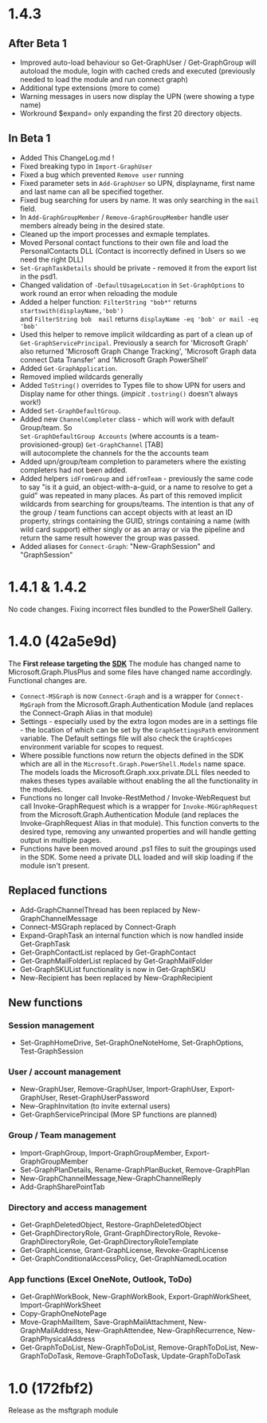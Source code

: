 # 1.4.3
## After Beta 1
* Improved auto-load behaviour so Get-GraphUser / Get-GraphGroup will autoload the module, login with cached creds and executed (previously needed to load the module and run connect graph)
* Additional type extensions (more to come)
* Warning messages in users now display the UPN (were showing a type name)
* Workround $expand= only expanding the first 20 directory objects. 
## In Beta 1
* Added This ChangeLog.md !
* Fixed breaking typo in `Import-GraphUser`
* Fixed a bug which prevented `Remove user` running
* Fixed parameter sets in `Add-GraphUser` so UPN, displayname, first name and last name can all be specified together. 
* Fixed bug searching for users by name. It was only searching in the `mail` field. 
* In `Add-GraphGroupMember` / `Remove-GraphGroupMember` handle user members already being in the desired state.
* Cleaned up the import processes and exmaple templates.
* Moved Personal contact functions to their own file and load the PersonalContacts DLL (Contact is incorrectly defined in Users so we need the right DLL)
* `Set-GraphTaskDetails` should be private - removed it from the export list in the psd1.
* Changed validation of `-DefaultUsageLocation` in `Set-GraphOptions` to work round an error when reloading the module
* Added a helper function:  `FilterString "bob*"` returns `startswith(displayName,'bob')`  
     and `FilterString bob  mail` returns  `displayName -eq 'bob' or mail -eq 'bob' `
* Used this helper to remove implicit wildcarding as part of a clean up of `Get-GraphServicePrincipal`. Previously a search for 'Microsoft Graph' also returned 
'Microsoft Graph Change Tracking', 'Microsoft Graph data connect Data Transfer' and 'Microsoft Graph PowerShell'
* Added `Get-GraphApplication`.
* Removed implied wildcards generally
* Added `ToString()` overrides to Types file to show UPN for users and Display name for other things. (_impicit_ `.tostring()` doesn't always work!) 
* Added `Set-GraphDefaultGroup`.
* Added new `ChannelCompleter` class - which will work with default Group/team. So    
    `Set-GraphDefaultGroup Accounts`   (where accounts is a team-provisioned-group)
    `Get-GraphChannel`  \[TAB\]   
    will autocomplete the channels for the the accounts team 
* Added upn/group/team completion to parameters where the existing completers had not been added.  
* Added helpers `idFromGroup` and `idfromTeam` - previously the same code to say "is it a guid, an object-with-a-guid, or a name to resolve to get a guid" was repeated in many places. As part of this removed implicit wildcards from searching for groups/teams. The intention is that any of the group / team functions can accept objects with at least an ID property, strings containing the GUID, strings containing a name (with wild card support) either singly or as an array or via the pipeline and return the same result however the group was passed.
* Added aliases for `Connect-Graph`: "New-GraphSession" and "GraphSession"

# 1.4.1 & 1.4.2
No code changes. Fixing incorrect files bundled to the PowerShell Gallery. 

# 1.4.0  (42a5e9d)

The **First release targeting the [SDK](https://github.com/microsoftgraph/msgraph-sdk-powershell)**
The module has changed name to Microsoft.Graph.PlusPlus and some files have changed name accordingly. Functional changes are. 
* `Connect-MSGraph` is now `Connect-Graph` and is a wrapper for `Connect-MgGraph` from the Microsoft.Graph.Authentication Module (and replaces the Connect-Graph Alias in that module)
* Settings - especially used by the extra logon modes are in a settings file - the location of which can be set by the `GraphSettingsPath` environment variable. The Default settings file will also check the `GraphScopes` environment variable for scopes to request. 
* Where possible functions now return the objects defined in the SDK which are all in the `Microsoft.Graph.PowerShell.Models` name space. The models loads the Microsoft.Graph.xxx.private.DLL files needed to makes theses types available without enabling the all the functionality in the modules.  
* Functions no longer call Invoke-RestMethod / Invoke-WebRequest but call Invoke-GraphRequest which is a wrapper for `Invoke-MGGraphRequest` from the Microsoft.Graph.Authentication Module (and replaces the Invoke-GraphRequest Alias in that module). This function converts to the desired type, removing any unwanted properties and will handle getting output in multiple pages. 
* Functions have been moved around .ps1 files to suit the groupings used in the SDK. Some need a private DLL loaded and will skip loading if the module isn't present.  

## Replaced functions
* Add-GraphChannelThread has been replaced by New-GraphChannelMessage
* Connect-MSGraph  replaced by Connect-Graph
* Expand-GraphTask an internal function which is now handled inside Get-GraphTask
* Get-GraphContactList replaced by Get-GraphContact
* Get-GraphMailFolderList replaced by Get-GraphMailFolder
* Get-GraphSKUList functionality is now in Get-GraphSKU
* New-Recipient    has been replaced by New-GraphRecipient

## New functions 
### Session management
* Set-GraphHomeDrive, Set-GraphOneNoteHome, Set-GraphOptions, Test-GraphSession

### User / account management
* New-GraphUser, Remove-GraphUser, Import-GraphUser,  Export-GraphUser, Reset-GraphUserPassword
* New-GraphInvitation (to invite external users)
* Get-GraphServicePrincipal (More SP functions are planned)

### Group / Team management
* Import-GraphGroup, Import-GraphGroupMember,  Export-GraphGroupMember 
* Set-GraphPlanDetails, Rename-GraphPlanBucket, Remove-GraphPlan
* New-GraphChannelMessage,New-GraphChannelReply
* Add-GraphSharePointTab

### Directory and access management
* Get-GraphDeletedObject, Restore-GraphDeletedObject
* Get-GraphDirectoryRole, Grant-GraphDirectoryRole, Revoke-GraphDirectoryRole, Get-GraphDirectoryRoleTemplate
* Get-GraphLicense, Grant-GraphLicense, Revoke-GraphLicense
* Get-GraphConditionalAccessPolicy, Get-GraphNamedLocation

### App functions (Excel OneNote, Outlook, ToDo)
* Get-GraphWorkBook, New-GraphWorkBook, Export-GraphWorkSheet, Import-GraphWorkSheet 
* Copy-GraphOneNotePage
* Move-GraphMailItem, Save-GraphMailAttachment, New-GraphMailAddress, New-GraphAttendee, New-GraphRecurrence, New-GraphPhysicalAddress
* Get-GraphToDoList, New-GraphToDoList, Remove-GraphToDoList, New-GraphToDoTask, Remove-GraphToDoTask, Update-GraphToDoTask

# 1.0 (172fbf2) 
Release as the msftgraph module

